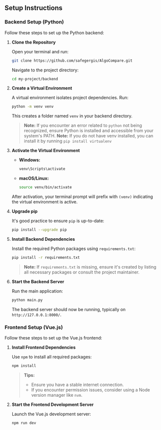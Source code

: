 ## Setup Instructions

### Backend Setup (Python)

Follow these steps to set up the Python backend:

1. **Clone the Repository**

   Open your terminal and run:

   ```bash
   git clone https://github.com/safegergis/AlgoCompare.git
   ```

   Navigate to the project directory:

   ```bash
   cd my-project/backend
   ```

2. **Create a Virtual Environment**

   A virtual environment isolates project dependencies. Run:

   ```bash
   python -m venv venv
   ```

   This creates a folder named `venv` in your backend directory.

   > **Note:** If you encounter an error related to `python` not being recognized, ensure Python is installed and accessible from your system's PATH.
   > **Note:** If you do not have venv installed, you can install it by running `pip install virtualenv`

3. **Activate the Virtual Environment**

   - **Windows:**

     ```bash
     venv\Scripts\activate
     ```

   - **macOS/Linux:**

     ```bash
     source venv/bin/activate
     ```

   After activation, your terminal prompt will prefix with `(venv)` indicating the virtual environment is active.

4. **Upgrade pip**

   It's good practice to ensure `pip` is up-to-date:

   ```bash
   pip install --upgrade pip
   ```

5. **Install Backend Dependencies**

   Install the required Python packages using `requirements.txt`:

   ```bash
   pip install -r requirements.txt
   ```

   > **Note:** If `requirements.txt` is missing, ensure it's created by listing all necessary packages or consult the project maintainer.

6. **Start the Backend Server**

   Run the main application:

   ```bash
   python main.py
   ```

   The backend server should now be running, typically on `http://127.0.0.1:8000/`.

### Frontend Setup (Vue.js)

Follow these steps to set up the Vue.js frontend:

1. **Install Frontend Dependencies**

   Use `npm` to install all required packages:

   ```bash
   npm install
   ```

   > **Tips:**
   >
   > - Ensure you have a stable internet connection.
   > - If you encounter permission issues, consider using a Node version manager like `nvm`.

2. **Start the Frontend Development Server**

   Launch the Vue.js development server:

   ```bash
   npm run dev
   ```
